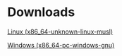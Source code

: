 # Downloads
[Linux (x86_64-unknown-linux-musl)](https://github.com/krabicezpapundeklu/uniq/releases/latest/download/uniq)

[Windows (x86_64-pc-windows-gnu)](https://github.com/krabicezpapundeklu/uniq/releases/latest/download/uniq.exe)
